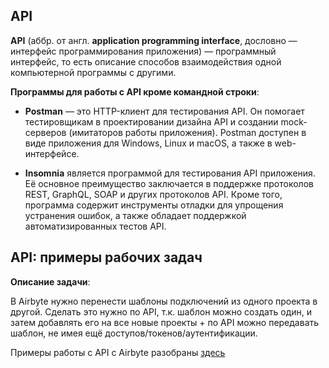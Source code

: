 ## API

**API** (аббр. от англ. **application programming interface**, дословно — интерфейс программирования приложения) — программный интерфейс, то есть описание способов взаимодействия одной компьютерной программы с другими.

**Программы для работы с API кроме командной строки**:

- **Postman** — это HTTP-клиент для тестирования API.
Он помогает тестировщикам в проектировании дизайна API и создании mock-серверов (имитаторов работы приложения).
Postman доступен в виде приложения для Windows, Linux и macOS, а также в web-интерфейсе.

- **Insomnia** является программой для тестирования API приложения. Её основное преимущество заключается в поддержке протоколов REST, GraphQL, SOAP и других протоколов API. Кроме того, программа содержит инструменты отладки для упрощения устранения ошибок, а также обладает поддержкой автоматизированных тестов API.


## API: примеры рабочих задач

**Описание задачи**:

В Airbyte нужно перенести шаблоны подключений из одного проекта в другой. Сделать это нужно по API, т.к. шаблон можно создать один, и затем добавлять его на все новые проекты + по API можно передавать шаблон, не имея ещё доступов/токенов/аутентификации.

Примеры работы с API с Airbyte разобраны [здесь](https://github.com/Malakhova-Natalya/Snippets/tree/main/API/Airbyte)
